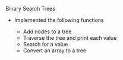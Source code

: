 Binary Search Trees

- Implemented the following functions

	- Add nodes to a tree
	- Traverse the tree and print each value
	- Search for a value
	- Convert an array to a tree
